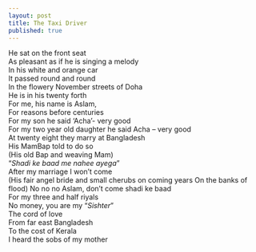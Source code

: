 ```yaml
---
layout: post
title: The Taxi Driver
published: true
---
```


He sat on the front seat  
As pleasant as if he is singing a melody  
In his white and orange car  
It passed round and round  
In the flowery November streets of Doha  
He is in his twenty forth   
For me, his name is Aslam,  
For reasons before centuries  
For my son he said ‘Acha’- very good  
For my two year old daughter he said Acha – very good  
At twenty eight they marry at Bangladesh  
His MamBap told to do so  
(His old Bap and weaving Mam)  
“*Shadi ke baad me nahee ayega*”  
After my marriage I won’t come  
(His fair angel bride and small cherubs on coming years
On the banks of flood)
No no no Aslam, don’t come shadi ke baad  
For my three and half riyals  
No money, you are my “*Sishter*”  
The cord of love  
From far east Bangladesh  
To the cost of Kerala  
I heard the sobs of my mother  
